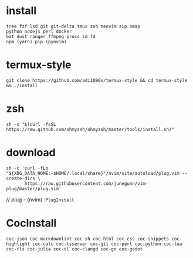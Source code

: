# install
```
tree fzf lsd git git-delta tmux zsh neovim zip nmap
python nodejs perl docker
bat dust ranger ffmpeg procs sd fd
npm (yarn) pip (pynvim)
```

# termux-style
```
git clone https://github.com/adi1090x/termux-style && cd termux-style && ./install
```

# zsh
```
sh -c "$(curl -fsSL https://raw.github.com/ohmyzsh/ohmyzsh/master/tools/install.sh)"
```

# download
```
sh -c 'curl -fLo "${XDG_DATA_HOME:-$HOME/.local/share}"/nvim/site/autoload/plug.vim --create-dirs \
       https://raw.githubusercontent.com/junegunn/vim-plug/master/plug.vim'
```
// plug - (nvim) :`PlugInstall`

# CocInstall
```
coc-json coc-markdownlint coc-sh coc-html coc-css coc-snippets coc-highlight coc-calc coc-tsserver coc-git coc-perl coc-python coc-lua coc-rls coc-julia coc-cl coc-clangd coc-go coc-godot
```
